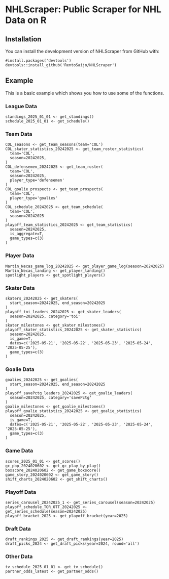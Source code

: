# NHLScraper: Public Scraper for NHL Data on R

## Installation
You can install the development version of NHLScraper from GitHub with:
```
#install.packages('devtools')
devtools::install_github('RentoSaijo/NHLScraper')
```

## Example
This is a basic example which shows you how to use some of the functions.

### League Data
```{r league}
standings_2025_01_01 <- get_standings()
schedule_2025_01_01 <- get_schedule()
```

### Team Data
```{r team}
COL_seasons <- get_team_seasons(team='COL')
COL_skater_statistics_20242025 <- get_team_roster_statistics(
  team='COL',
  season=20242025,
)
COL_defensemen_20242025 <- get_team_roster(
  team='COL',
  season=20242025,
  player_type='defensemen'
)
COL_goalie_prospects <- get_team_prospects(
  team='COL',
  player_type='goalies'
)
COL_schedule_20242025 <- get_team_schedule(
  team='COL',
  season=20242025
)
playoff_team_statistics_20242025 <- get_team_statistics(
  season=20242025,
  is_aggregate=T,
  game_types=c(3)
)
```

### Player Data
```{r player}
Martin_Necas_game_log_20242025 <- get_player_game_log(season=20242025)
Martin_Necas_landing <- get_player_landing()
spotlight_players <- get_spotlight_players()
```

### Skater Data
```{r skater}
skaters_20242025 <- get_skaters(
  start_season=20242025, end_season=20242025
)
playoff_toi_leaders_20242025 <- get_skater_leaders(
  season=20242025, category='toi'
)
skater_milestones <- get_skater_milestones()
playoff_skater_statistics_20242025 <- get_skater_statistics(
  season=20242025,
  is_game=T,
  dates=c('2025-05-21', '2025-05-22', '2025-05-23', '2025-05-24', '2025-05-25'),
  game_types=c(3)
)
```

### Goalie Data
```{r goalie}
goalies_20242025 <- get_goalies(
  start_season=20242025, end_season=20242025
)
playoff_savePctg_leaders_20242025 <- get_goalie_leaders(
  season=20242025, category='savePctg'
)
goalie_milestones <- get_goalie_milestones()
playoff_goalie_statistics_20242025 <- get_goalie_statistics(
  season=20242025,
  is_game=T,
  dates=c('2025-05-21', '2025-05-22', '2025-05-23', '2025-05-24', '2025-05-25'),
  game_types=c(3)
)
```

### Game Data
```{r game}
scores_2025_01_01 <- get_scores()
gc_pbp_2024020602 <- get_gc_play_by_play()
boxscore_2024020602 <- get_game_boxscore()
game_story_2024020602 <- get_game_story()
shift_charts_2024020602 <- get_shift_charts()
```

### Playoff Data
```{r playoff}
series_carousel_20242025_1 <- get_series_carousel(season=20242025)
playoff_schedule_TOR_OTT_20242025 <- get_series_schedule(season=20242025)
playoff_bracket_2025 <- get_playoff_bracket(year=2025)
```

### Draft Data
```{r draft}
draft_rankings_2025 <- get_draft_rankings(year=2025)
draft_picks_2024 <- get_draft_picks(year=2024, round='all')
```

### Other Data
```{r other}
tv_schedule_2025_01_01 <- get_tv_schedule()
partner_odds_latest <- get_partner_odds()
```
